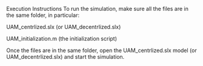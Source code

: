 Execution Instructions To run the simulation, make sure all the files are in the same folder, in particular:

UAM_centrlized.slx (or UAM_decentrlized.slx)

UAM_initialization.m (the initialization script)

Once the files are in the same folder, open the UAM_centrlized.slx model (or UAM_decentrlized.slx) and start the simulation.

